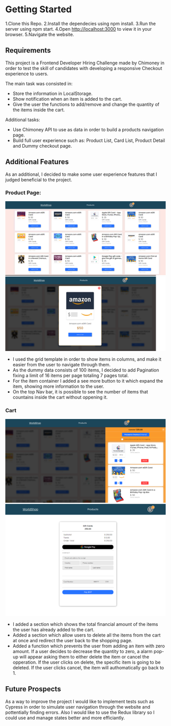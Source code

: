 # Getting Started

1.Clone this Repo.
2.Install the dependecies using npm install.
3.Run the server using npm start.
4.Open [http://localhost:3000](http://localhost:3000) to view it in your browser.
5.Navigate the website.

## Requirements

This project is a Frontend Developer Hiring Challenge made by Chimoney in order to test the skill of candidates with developing a responsive Checkout experience to users.

The main task was consisted in:

- Store the information in LocalStorage.
- Show notification when an item is added to the cart.
- Give the user the functions to add/remove and change the quantity of the items inside the cart.

Additional tasks:

- Use Chimoney API to use as data in order to build a products navigation page.
- Build full user experience such as: Product List, Card List, Product Detail and Dummy checkout page.

## Additional Features

As an additional, I decided to make some user experience features that I judged beneficial to the project.

### Product Page:

!["Image Showing ProductPage"](https://github.com/JohnBorges52/Frontend-Developer-Chimoney/blob/master/chimoney/public/resourses/githubImg/productPage.png)
!["Image Showing Expanded Item"](https://github.com/JohnBorges52/Frontend-Developer-Chimoney/blob/master/chimoney/public/resourses/githubImg/expandedItem.png)

- I used the grid template in order to show items in columns, and make it easier from the user to navigate through them.
- As the dummy data consists of 100 items, I decided to add Pagination fixing a limit of 16 items per page totaling 7 pages total.
- For the item container I added a see more button to it which expand the item, showing more information to the user.
- On the top Nav bar, it is possible to see the number of items that countains inside the cart without oppening it.

### Cart

!["Image Showing CartPage"](https://github.com/JohnBorges52/Frontend-Developer-Chimoney/blob/master/chimoney/public/resourses/githubImg/cartPage.png)
!["Image Showing Dummy CheckoutPage"](https://github.com/JohnBorges52/Frontend-Developer-Chimoney/blob/master/chimoney/public/resourses/githubImg/checkoutPage.png)

- I added a section which shows the total financial amount of the items the user has already added to the cart.
- Added a section which allow users to delete all the items from the cart at once and redirect the user back to the shopping page.
- Added a function which prevents the user from adding an item with zero amount. If a user decides to decrease the quantity to zero, a alarm pop-up will appear asking them to either delete the item or cancel the opperation. If the user clicks on delete, the specific item is going to be deleted. If the user clicks cancel, the item will authomatically go back to 1.

## Future Prospects

As a way to improve the project I would like to implement tests such as Cypress in order to simulate user navigation through the website and pottentially finding errors.
Also I would like to use the Redux library so I could use and manage states better and more efficiantly.
